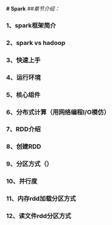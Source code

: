 **# Spark**
_##章节介绍：_
### 1、spark框架简介
### 2、spark vs hadoop
### 3、快速上手
### 4、运行环境
### 5、核心组件
### 6、分布式计算（用网络编程I/O模仿）
### 7、RDD介绍
### 8、创建RDD
### 9、分区方式（）
### 10、并行度
### 11、内存rdd加载分区方式
### 12、读文件rdd分区方式
 
